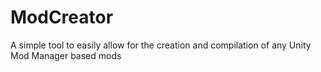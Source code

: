# ModCreator
A simple tool to easily allow for the creation and compilation of any Unity Mod Manager based mods
